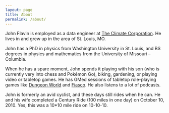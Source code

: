 ```yaml
---
layout: page
title: About
permalink: /about/
---
```


John Flavin is employed as a data engineer at [The Climate Corporation](http://climate.com). He lives in and grew up in the area of St. Louis, MO.

John has a PhD in physics from Washington University in St. Louis, and BS degrees in physics and mathematics from the University of Missouri – Columbia.

When he has a spare moment, John spends it playing with his son (who is currently very into chess and Pokémon Go), biking, gardening, or playing video or tabletop games. He has GMed sessions of tabletop role-playing games like [Dungeon World](http://dungeon-world.com/) and [Fiasco](http://bullypulpitgames.com/games/fiasco/). He also listens to a lot of podcasts.

John is formerly an avid cyclist, and these days still rides when he can. He and his wife completed a Century Ride (100 miles in one day) on October 10, 2010. Yes, this was a 10*10 mile ride on 10-10-10.
